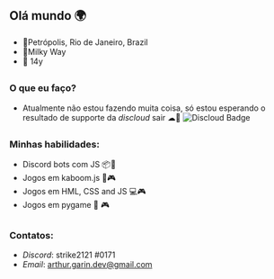 ## Olá mundo 🌍

 - 🚩Petrópolis, Rio de Janeiro, Brazil
 - 🌌Milky Way
 - 👦 14y
 ##
 
### O que eu faço?
 
 
 - Atualmente não estou fazendo muita coisa, só estou esperando o resultado de supporte da *discloud* sair ☁🤖
 ![Discloud Badge](https://avatars2.githubusercontent.com/u/52298750?s=200&v=4)
 ##




### Minhas habilidades:

 - Discord bots com JS 📦🤖
 - Jogos em kaboom.js  🤯🎮
 - Jogos em HML, CSS and JS  💻🎮
 - Jogos em pygame 🐍 🎮
 
 ##
### Contatos:
 - *Discord*: strike2121 #0171
 - *Email*: arthur.garin.dev@gmail.com
